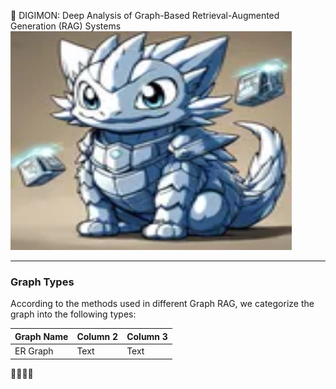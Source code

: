 👾 DIGIMON: Deep Analysis of Graph-Based Retrieval-Augmented Generation (RAG) Systems
<img src="img.png" alt="Description of the image" width="450" height="350">


---
### Graph Types

According to the methods used in different Graph RAG, we categorize the graph into the following types:


| Graph Name | Column 2 | Column 3 |
| -------- | -------- | -------- |
| ER Graph | Text     | Text     |

